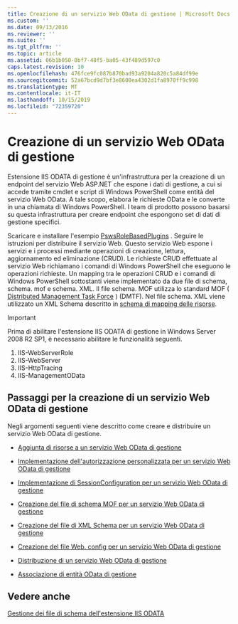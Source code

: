 ```yaml
---
title: Creazione di un servizio Web OData di gestione | Microsoft Docs
ms.custom: ''
ms.date: 09/13/2016
ms.reviewer: ''
ms.suite: ''
ms.tgt_pltfrm: ''
ms.topic: article
ms.assetid: 06b1b050-0bf7-48f5-ba05-43f489d597c0
caps.latest.revision: 10
ms.openlocfilehash: 476fce9fc087b870bad93a9204a820c5a84df99e
ms.sourcegitcommit: 52a67bcd9d7bf3e8600ea4302d1fa8970ff9c998
ms.translationtype: MT
ms.contentlocale: it-IT
ms.lasthandoff: 10/15/2019
ms.locfileid: "72359720"
---
```

# <a name="creating-a-management-odata-web-service"></a>Creazione di un servizio Web OData di gestione

Estensione IIS ODATA di gestione è un'infrastruttura per la creazione di un endpoint del servizio Web ASP.NET che espone i dati di gestione, a cui si accede tramite cmdlet e script di Windows PowerShell come entità del servizio Web OData. A tale scopo, elabora le richieste OData e le converte in una chiamata di Windows PowerShell. I team di prodotto possono basarsi su questa infrastruttura per creare endpoint che espongono set di dati di gestione specifici.

Scaricare e installare l'esempio [PswsRoleBasedPlugins](https://code.msdn.microsoft.com:443/windowsdesktop/PswsRoleBasedPlugins-9c79b75a) . Seguire le istruzioni per distribuire il servizio Web. Questo servizio Web espone i servizi e i processi mediante operazioni di creazione, lettura, aggiornamento ed eliminazione (CRUD). Le richieste CRUD effettuate al servizio Web richiamano i comandi di Windows PowerShell che eseguono le operazioni richieste. Un mapping tra le operazioni CRUD e i comandi di Windows PowerShell sottostanti viene implementato da due file di schema, schema. mof e schema. XML. Il file schema. MOF utilizza lo standard MOF ( [Distributed Management Task Force](https://www.dmtf.org/) ) (DMTF). Nel file schema. XML viene utilizzato un XML Schema descritto in [schema di mapping delle risorse](./resource-mapping-schema.md).

> [!IMPORTANT]
> Prima di abilitare l'estensione IIS ODATA di gestione in Windows Server 2008 R2 SP1, è necessario abilitare le funzionalità seguenti.
>
> 1.  IIS-WebServerRole
> 2.  IIS-WebServer
> 3.  IIS-HttpTracing
> 4.  IIS-ManagementOData

## <a name="steps-for-creating-a-management-odata-web-service"></a>Passaggi per la creazione di un servizio Web OData di gestione

Negli argomenti seguenti viene descritto come creare e distribuire un servizio Web OData di gestione.

- [Aggiunta di risorse a un servizio Web OData di gestione](./adding-resources-to-a-management-odata-web-service.md)

- [Implementazione dell'autorizzazione personalizzata per un servizio Web OData di gestione](./implementing-custom-authorization-for-a-management-odata-web-service.md)

- [Implementazione di SessionConfiguration per un servizio Web OData di gestione](./implementing-sessionconfiguration-for-a-management-odata-web-service.md)

- [Creazione del file di schema MOF per un servizio Web OData di gestione](./authoring-the-mof-schema-file-for-a-management-odata-web-service.md)

- [Creazione del file di XML Schema per un servizio Web OData di gestione](./authoring-the-xml-schema-file-for-a-management-odata-web-service.md)

- [Creazione del file Web. config per un servizio Web OData di gestione](./authoring-the-web-config-file-for-a-management-odata-web-service.md)

- [Distribuzione di un servizio Web OData di gestione](./deploying-a-management-odata-web-service.md)

- [Associazione di entità OData di gestione](./associating-management-odata-entities.md)

## <a name="see-also"></a>Vedere anche

[Gestione dei file di schema dell'estensione IIS ODATA](./management-odata-iis-extension-schema-files.md)
